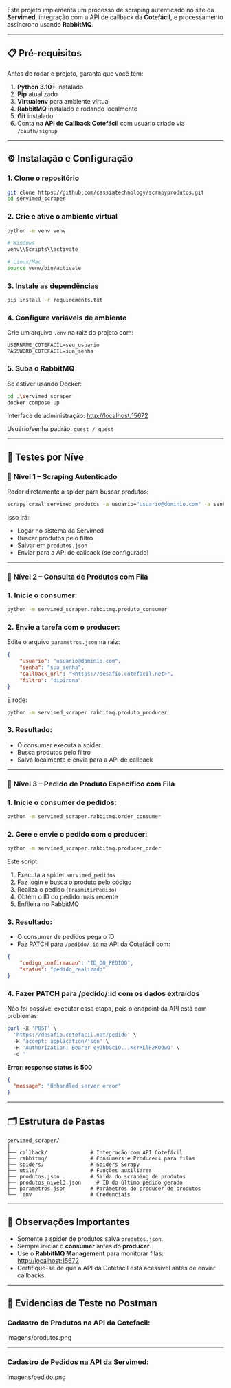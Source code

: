 Este projeto implementa um processo de scraping autenticado no site da **Servimed**, integração com a API de callback da **Cotefácil**, e processamento assíncrono usando **RabbitMQ**.

---

## 📋 Pré-requisitos

Antes de rodar o projeto, garanta que você tem:

1. **Python 3.10+** instalado
2. **Pip** atualizado
3. **Virtualenv** para ambiente virtual
4. **RabbitMQ** instalado e rodando localmente
5. **Git** instalado
6. Conta na **API de Callback Cotefácil** com usuário criado via `/oauth/signup`

---

## ⚙️ Instalação e Configuração

### 1. Clone o repositório

```bash
git clone https://github.com/cassiatechnology/scrapyprodutos.git
cd servimed_scraper

```

### 2. Crie e ative o ambiente virtual

```bash
python -m venv venv

# Windows
venv\\Scripts\\activate

# Linux/Mac
source venv/bin/activate

```

### 3. Instale as dependências

```bash
pip install -r requirements.txt

```

### 4. Configure variáveis de ambiente

Crie um arquivo `.env` na raiz do projeto com:

```
USERNAME_COTEFACIL=seu_usuario
PASSWORD_COTEFACIL=sua_senha

```

### 5. Suba o RabbitMQ

Se estiver usando Docker:

```bash
cd .\servimed_scraper
docker compose up
```

Interface de administração: [http://localhost:15672](http://localhost:15672/)

Usuário/senha padrão: `guest / guest`

---

## 🚀 Testes por Níve

### 📌 **Nível 1 – Scraping Autenticado**

Rodar diretamente a spider para buscar produtos:

```bash
scrapy crawl servimed_produtos -a usuario="usuario@dominio.com" -a senha="sua_senha" -a filtro="dipirona" -a callback_url="https://desafio.cotefacil.net"

```

Isso irá:

- Logar no sistema da Servimed
- Buscar produtos pelo filtro
- Salvar em `produtos.json`
- Enviar para a API de callback (se configurado)

---

### 📌 **Nível 2 – Consulta de Produtos com Fila**

### 1. Inicie o **consumer**:

```bash
python -m servimed_scraper.rabbitmq.produto_consumer

```

### 2. Envie a tarefa com o **producer**:

Edite o arquivo `parametros.json` na raiz:

```json
{
    "usuario": "usuario@dominio.com",
    "senha": "sua_senha",
    "callback_url": "<https://desafio.cotefacil.net>",
    "filtro": "dipirona"
}

```

E rode:

```bash
python -m servimed_scraper.rabbitmq.produto_producer

```

### 3. Resultado:

- O consumer executa a spider
- Busca produtos pelo filtro
- Salva localmente e envia para a API de callback

---

### 📌 **Nível 3 – Pedido de Produto Específico com Fila**

### 1. Inicie o **consumer de pedidos**:

```bash
python -m servimed_scraper.rabbitmq.order_consumer

```

### 2. Gere e envie o pedido com o **producer**:

```bash
python -m servimed_scraper.rabbitmq.producer_order

```

Este script:

1. Executa a spider `servimed_pedidos`
2. Faz login e busca o produto pelo código
3. Realiza o pedido (`TrasmitirPedido`)
4. Obtém o ID do pedido mais recente
5. Enfileira no RabbitMQ

### 3. Resultado:

- O consumer de pedidos pega o ID
- Faz PATCH para `/pedido/:id` na API da Cotefácil com:

```json
{
    "codigo_confirmacao": "ID_DO_PEDIDO",
    "status": "pedido_realizado"
}

```

### 4. Fazer PATCH para /pedido/:id com os dados extraídos

Não foi possível executar essa etapa, pois o endpoint da API está com problemas:

```powershell
curl -X 'POST' \
  'https://desafio.cotefacil.net/pedido' \
  -H 'accept: application/json' \
  -H 'Authorization: Bearer eyJhbGciO...KcrXLlF2KO0wO' \
  -d ''
```

**Error: response status is 500**

```json
{
  "message": "Unhandled server error"
}
```

---

## 🗂 Estrutura de Pastas

```
servimed_scraper/
│
├── callback/              # Integração com API Cotefácil
├── rabbitmq/              # Consumers e Producers para filas
├── spiders/               # Spiders Scrapy
├── utils/                 # Funções auxiliares
├── produtos.json          # Saída do scraping de produtos
├── produtos_nivel3.json     # ID do último pedido gerado
├── parametros.json        # Parâmetros do producer de produtos
└── .env                   # Credenciais

```

---

## 📌 Observações Importantes

- Somente a spider de produtos salva `produtos.json`.
- Sempre iniciar o **consumer** antes do **producer**.
- Use o **RabbitMQ Management** para monitorar filas: [http://localhost:15672](http://localhost:15672/)
- Certifique-se de que a API da Cotefácil está acessível antes de enviar callbacks.

---

## 🧪 Evidencias de Teste no Postman

### Cadastro de Produtos na API da Cotefacil:

imagens/produtos.png

---

### Cadastro de Pedidos na API da Servimed:

imagens/pedido.png